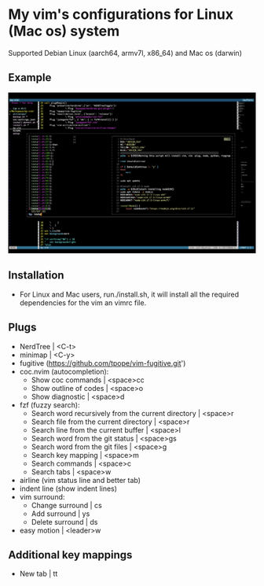 # My vim's configurations for Linux (Mac os) system

Supported Debian Linux (aarch64, armv7l, x86_64) and Mac os (darwin)

## Example
![example](https://github.com/ltlkong/my-vim/blob/main/Screen%20Shot%202021-11-19%20at%2010.27.34%20AM.png?raw=true)

## Installation

- For Linux and Mac users, run./install.sh, it will install all the required dependencies for the vim an vimrc file.

## Plugs
- NerdTree | &lt;C-t&gt;
- minimap | &lt;C-y&gt;
- fugitive (https://github.com/tpope/vim-fugitive.git')
- coc.nvim (autocompletion):
	- Show coc commands | &lt;space&gt;cc
	- Show outline of codes | &lt;space&gt;o
	- Show diagnostic | &lt;space&gt;d
- fzf (fuzzy search):
	- Search word recursively from the current directory | &lt;space&gt;r
	- Search file from the current directory | &lt;space&gt;r
	- Search line from the current buffer | &lt;space&gt;l
	- Search word from the git status | &lt;space&gt;gs
	- Search word from the git files | &lt;space&gt;g
	- Search key mapping | &lt;space&gt;m
	- Search commands | &lt;space&gt;c
	- Search tabs | &lt;space&gt;w
- airline (vim status line and better tab)
- indent line (show indent lines)
- vim surround:
	- Change surround | cs
	- Add surround | ys
	- Delete surround | ds
- easy motion | &lt;leader&gt;w

## Additional key mappings
- New tab | tt

